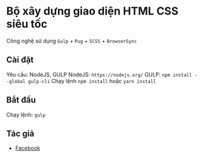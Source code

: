 # Bộ xây dựng giao diện HTML CSS siêu tốc
Công nghệ sử dụng `Gulp` + `Pug` + `SCSS` + `BrowserSync`

## Cài đặt
Yêu cầu: NodeJS, GULP
NodeJS: `https://nodejs.org/`
GULP: `npm install --global gulp-cli`
Chạy lệnh `npm install` hoặc `yarn install`

## Bắt đầu
Chạy lệnh: `gulp`

## Tác giả
- [Facebook](https://www.facebook.com/quangakita.laptop99.shop/)
